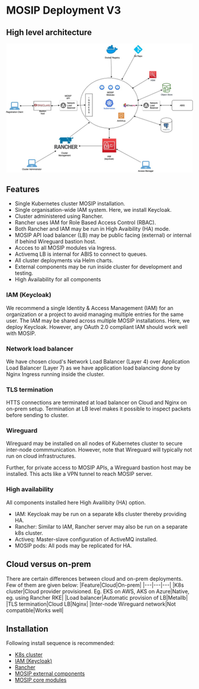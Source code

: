 # MOSIP Deployment V3

## High level architecture
![](docs/images/deployment_architecture.jpg)

## Features
* Single Kubernetes cluster MOSIP installation.
* Single organisation-wide IAM system. Here, we install Keycloak.
* Cluster administered using Rancher. 
* Rancher uses IAM for Role Based Access Control (RBAC).
* Both Rancher and IAM may be run in High Avaibility (HA) mode.
* MOSIP API load balancer (LB) may be public facing (external) or internal if behind Wireguard bastion host. 
* Accces to all MOSIP modules via Ingress. 
* Activemq LB is internal for ABIS to connect to queues. 
* All cluster deployments via Helm charts.
* External components may be run inside cluster for development and testing.
* High Availability for all components

### IAM (Keycloak)
We recommend a single Identity & Access Management (IAM) for an organization or a project to avoid managing multiple entries for the same user.  The IAM may be shared across multiple MOSIP installations.  Here, we deploy Keycloak. However, any OAuth 2.0 compliant IAM should work well with MOSIP.

### Network load balancer
We have chosen cloud's Network Load Balancer (Layer 4) over Application Load Balancer (Layer 7) as we have application load balancing done by Nginx Ingress running inside the cluster.

### TLS termination
HTTS connections are terminated at load balancer on Cloud and Nginx on on-prem setup. Termination at LB level makes it possible to inspect packets before sending to cluster.

### Wireguard
Wireguard may be installed on all nodes of Kubernetes cluster to secure inter-node commmunication.  However, note that Wireguard will typically not run on cloud infrastructures.

Further, for private access to MOSIP APIs, a Wireguard bastion host may be installed.  This acts like a VPN tunnel to reach MOSIP server.

### High availability
All components installed here High Availibity (HA) option.
* IAM:  Keycloak may be run on a separate k8s cluster thereby providing HA. 
* Rancher: Similar to IAM, Rancher server may also be run on a separate k8s cluster. 
* Activeq: Master-slave configuration of ActiveMQ installed.
* MOSIP pods:  All pods may be replicated for HA.

## Cloud versus on-prem
There are certain differences between cloud and on-prem deployments.  Few of them are given below:
|Feature|Cloud|On-prem|
|---|---|---|
|K8s cluster|Cloud provider provisioned. Eg. EKS on AWS, AKS on Azure|Native, eg. using Rancher RKE|
|Load balancer|Automatic provision of LB|Metallb|
|TLS termination|Cloud LB|Nginx|
|Inter-node Wireguard network|Not compatible|Works well|

## Installation
Following install sequence is recommended:
* [K8s cluster](cluster/README.md)
* [IAM (Keycloak)](external/iam/README.md)
* [Rancher](rancher/README.md) 
* [MOSIP external components](external/README.md)
* [MOSIP core modules](mosip/README.md)

